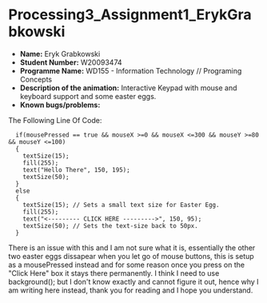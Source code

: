 # Processing3_Assignment1_ErykGrabkowski

 - **Name:** Eryk Grabkowski
 - **Student Number:** W20093474
 - **Programme Name:** WD155 - Information Technology // Programing Concepts
 - **Description of the animation:** Interactive Keypad with mouse and keyboard support and some easter eggs.
 - **Known  bugs/problems:**

The Following Line Of Code:

      if(mousePressed == true && mouseX >=0 && mouseX <=300 && mouseY >=80 && mouseY <=100)
      {
        textSize(15); 
        fill(255);
        text("Hello There", 150, 195);
        textSize(50);
      }
      else
      {
        textSize(15); // Sets a small text size for Easter Egg.
        fill(255);
        text("<--------- CLICK HERE --------->", 150, 95);
        textSize(50); // Sets the text-size back to 50px.
      }

There is an issue with this and I am not sure what it is, essentially the other two easter eggs dissapear when you let go of mouse buttons, this is setup as a mousePressed instead and for some reason once you press on the "Click Here" box it stays there permanently. I think I need to use background(); but I don't know exactly and cannot figure it out, hence why I am writing here instead, thank you for reading and I hope you understand.
